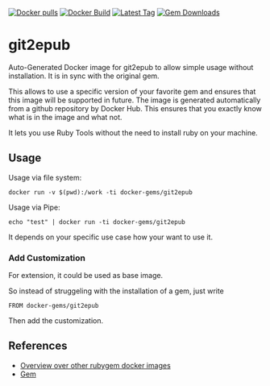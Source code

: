 [![Docker pulls](https://img.shields.io/docker/pulls/rubygem/git2epub.svg)](https://hub.docker.com/r/rubygem/git2epub/)
[![Docker Build](https://img.shields.io/docker/automated/rubygem/git2epub.svg)](https://hub.docker.com/r/rubygem/git2epub/)
[![Latest Tag](https://img.shields.io/github/tag/docker-rubygem/git2epub.svg)](https://hub.docker.com/r/rubygem/git2epub/)
[![Gem Downloads](https://img.shields.io/gem/dt/git2epub.svg)](https://rubygems.org/gems/git2epub/)
# git2epub

Auto-Generated Docker image for git2epub to allow simple usage without installation.
It is in sync with the original gem.

This allows to use a specific version of your favorite gem and ensures that this image will be supported in future.
The image is generated automatically from a github repository by Docker Hub.
This ensures that you exactly know what is in the image and what not.

It lets you use Ruby Tools without the need to install ruby on your machine.

## Usage

Usage via file system:

`docker run -v $(pwd):/work -ti docker-gems/git2epub`

Usage via Pipe:

`echo "test" | docker run -ti docker-gems/git2epub`

It depends on your specific use case how your want to use it.

### Add Customization

For extension, it could be used as base image.

So instead of struggeling with the installation of a gem, just write

`FROM docker-gems/git2epub`

Then add the customization.

## References

 - [Overview over other rubygem docker images](https://github.com/thinkbot/docker-rubygem)
 - [Gem](https://rubygems.org/gems/git2epub/)
